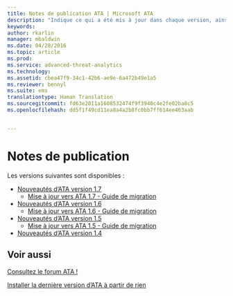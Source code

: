 ```yaml
---
title: Notes de publication ATA | Microsoft ATA
description: "Indique ce qui a été mis à jour dans chaque version, ainsi que les problèmes connus et les guides de migration"
keywords: 
author: rkarlin
manager: mbaldwin
ms.date: 04/28/2016
ms.topic: article
ms.prod: 
ms.service: advanced-threat-analytics
ms.technology: 
ms.assetid: cbea47f9-34c1-42b6-ae9e-6a472b49e1a5
ms.reviewer: bennyl
ms.suite: ems
translationtype: Human Translation
ms.sourcegitcommit: fd63e2011a1608532474f9f3940c4e2fe02ba8c5
ms.openlocfilehash: dd5f1f49cd11ea8a4a2b8fc0bb7ff614ee463aab


---
```


# Notes de publication
Les versions suivantes sont disponibles :

- [Nouveautés d’ATA version 1.7](whats-new-version-1.7.md)
   - [Mise à jour vers ATA 1.7 - Guide de migration](/advanced-threat-analytics/understand-explore/ata-update-1.7-migration-guide)
- [Nouveautés d’ATA version 1.6](whats-new-version-1.6.md)
   - [Mise à jour vers ATA 1.6 - Guide de migration](/advanced-threat-analytics/understand-explore/ata-update-1.6-migration-guide)
- [Nouveautés d’ATA version 1.5](whats-new-version-1.5.md)
   - [Mise à jour vers ATA 1.5 - Guide de migration](/advanced-threat-analytics/understand-explore/ata-update-1.5-migration-guide)
- [Nouveautés d’ATA version 1.4](whats-new-version-1.4.md)

## Voir aussi
[Consultez le forum ATA !](https://social.technet.microsoft.com/Forums/security/home?forum=mata)

[Installer la dernière version d’ATA à partir de rien](/advanced-threat-analytics/deploy-use/install-ata)



<!--HONumber=Aug16_HO5-->


